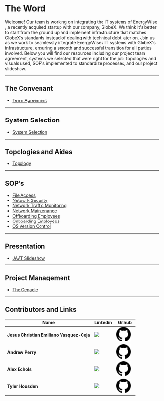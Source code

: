 # **The Word**

Welcome! Our team is working on integrating the IT systems of EnergyWise , a recently acquired startup with our company, GlobeX. We think it's better to start from the ground up and implement infrastructure that matches GlobeX's standards instead of dealing with technical debt later on. Join us as we work to seamlessly integrate EnergyWises IT systems with GlobeX's infrastructure, ensuring a smooth and successful transition for all parties involved.
Below you will find our resources including our project team agreement, systems we selected that were right for the job, topologies and visuals used, SOP's implemented to standardize processes, and our project slideshow.

---
## **The Convenant**
+ [Team Agreement](https://docs.google.com/document/d/1aVES3ZVwh4EzQGpnUk2K1_O788iHrKfyf7oHZUNd4UI/edit?usp=sharing)

--- 
## **System Selection**

+ [System Selection](https://docs.google.com/document/d/1CnhfsfXCUtka3dMWNtoU2KaqHpnctAMXYau3gMbxQnQ/edit?usp=sharing)

---

## **Topologies and Aides**

+ [Topology](https://drive.google.com/file/d/13lIcdVSzX71NsQdfBKWf1Q18nNKGL4CG/view?usp=sharing)

---

## **SOP's**
+ [File Access](https://github.com/J-AAT/The-Word/wiki/SOP:-File-Access)
+ [Network Security](https://github.com/J-AAT/The-Word/wiki/SOP:-Network-Security)
+ [Network Traffic Monitoring](https://github.com/J-AAT/The-Word/wiki/SOP:-Network-Traffic-Monitoring)
+ [Network Maintenance](https://github.com/J-AAT/The-Word/wiki/SOP:-Network-Maintenance)
+ [Offboarding Employees](https://github.com/J-AAT/The-Word/wiki/SOP:-Offboarding-Employees)
+ [Onboarding Employees](https://github.com/J-AAT/The-Word/wiki/SOP:-Onboarding-Employees)
+ [OS Version Control](https://github.com/J-AAT/The-Word/wiki/SOP:-OS-Version-Control)

---
## **Presentation**

+ [JAAT Slideshow](https://docs.google.com/presentation/d/1kFv8ElkS5DOaaoQwXFb90VizjtuPNiA90Po6qG7bwrc/edit?usp=sharing)

---
## **Project Management**

+ [The Cenacle](https://trello.com/invite/b/3iM6cJ1M/ATTI8035886b016d408b8dcf7e828854b2bf87E44F0B/low-table)


---
## **Contributors and Links**
| Name     | Linkedin       | Github | 
| -------- | -------------- | -------|
| **Jesus Christian Emiliano Vasquez-Ceja** |<a href="https://www.linkedin.com/in/jesus-ceja-013b20263/" target=" _blank" rel="noopenernoreferrer"><img height="38" src="https://brand.linkedin.com/content/dam/me/business/en-us/amp/brand-site/v2/bg/LI-Bug.svg.original.svg"></a>&nbsp;&nbsp; |<a href="https://github.com/JesusCEVC" target=" _blank" rel="noopenernoreferrer"><img width="48" height="48" src="https://github.com/J-AAT/The-Word/blob/main/github.svg"></a>&nbsp;&nbsp;  |
| **Andrew Perry** | <a href="https://www.linkedin.com/in/andrew-perry-0998b7263/" target=" _blank" rel="noopenernoreferrer"><img height="38" src="https://brand.linkedin.com/content/dam/me/business/en-us/amp/brand-site/v2/bg/LI-Bug.svg.original.svg"></a>&nbsp;&nbsp; |<a href="https://github.com/Perryandr" target=" _blank" rel="noopenernoreferrer"><img width="48" height="48" src="https://github.com/J-AAT/The-Word/blob/main/github.svg"></a>&nbsp;&nbsp;  |
| **Alex Echols** | <a href="https://www.linkedin.com/in/alexander88echols/" target=" _blank" rel="noopenernoreferrer"><img height="38" src="https://brand.linkedin.com/content/dam/me/business/en-us/amp/brand-site/v2/bg/LI-Bug.svg.original.svg"></a>&nbsp;&nbsp; |<a href="https://github.com/R00sterGuy" target=" _blank" rel="noopenernoreferrer"><img width="48" height="48" src="https://github.com/J-AAT/The-Word/blob/main/github.svg"></a>&nbsp;&nbsp;  |
| **Tyler Housden** | <a href="https://www.linkedin.com/in/tyler-housden/" target=" _blank" rel="noopenernoreferrer"><img height="38" src="https://brand.linkedin.com/content/dam/me/business/en-us/amp/brand-site/v2/bg/LI-Bug.svg.original.svg"></a>&nbsp;&nbsp; |<a href="https://github.com/Thousden053" target=" _blank" rel="noopenernoreferrer"><img width="48" height="48" src="https://github.com/J-AAT/The-Word/blob/main/github.svg"></a>&nbsp;&nbsp;  |

